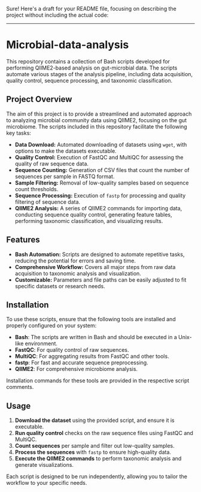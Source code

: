 Sure! Here's a draft for your README file, focusing on describing the project without including the actual code:

---

# Microbial-data-analysis

This repository contains a collection of Bash scripts developed for performing QIIME2-based analysis on gut-microbial data. The scripts automate various stages of the analysis pipeline, including data acquisition, quality control, sequence processing, and taxonomic classification.

## Project Overview

The aim of this project is to provide a streamlined and automated approach to analyzing microbial community data using QIIME2, focusing on the gut microbiome. The scripts included in this repository facilitate the following key tasks:

- **Data Download:** Automated downloading of datasets using `wget`, with options to make the datasets executable.
- **Quality Control:** Execution of FastQC and MultiQC for assessing the quality of raw sequence data.
- **Sequence Counting:** Generation of CSV files that count the number of sequences per sample in FASTQ format.
- **Sample Filtering:** Removal of low-quality samples based on sequence count thresholds.
- **Sequence Processing:** Execution of `fastp` for processing and quality filtering of sequence data.
- **QIIME2 Analysis:** A series of QIIME2 commands for importing data, conducting sequence quality control, generating feature tables, performing taxonomic classification, and visualizing results.

## Features

- **Bash Automation:** Scripts are designed to automate repetitive tasks, reducing the potential for errors and saving time.
- **Comprehensive Workflow:** Covers all major steps from raw data acquisition to taxonomic analysis and visualization.
- **Customizable:** Parameters and file paths can be easily adjusted to fit specific datasets or research needs.

## Installation

To use these scripts, ensure that the following tools are installed and properly configured on your system:

- **Bash**: The scripts are written in Bash and should be executed in a Unix-like environment.
- **FastQC**: For quality control of raw sequences.
- **MultiQC**: For aggregating results from FastQC and other tools.
- **fastp**: For fast and accurate sequence preprocessing.
- **QIIME2**: For comprehensive microbiome analysis.

Installation commands for these tools are provided in the respective script comments.

## Usage

1. **Download the dataset** using the provided script, and ensure it is executable.
2. **Run quality control** checks on the raw sequence files using FastQC and MultiQC.
3. **Count sequences** per sample and filter out low-quality samples.
4. **Process the sequences** with `fastp` to ensure high-quality data.
5. **Execute the QIIME2 commands** to perform taxonomic analysis and generate visualizations.

Each script is designed to be run independently, allowing you to tailor the workflow to your specific needs.
